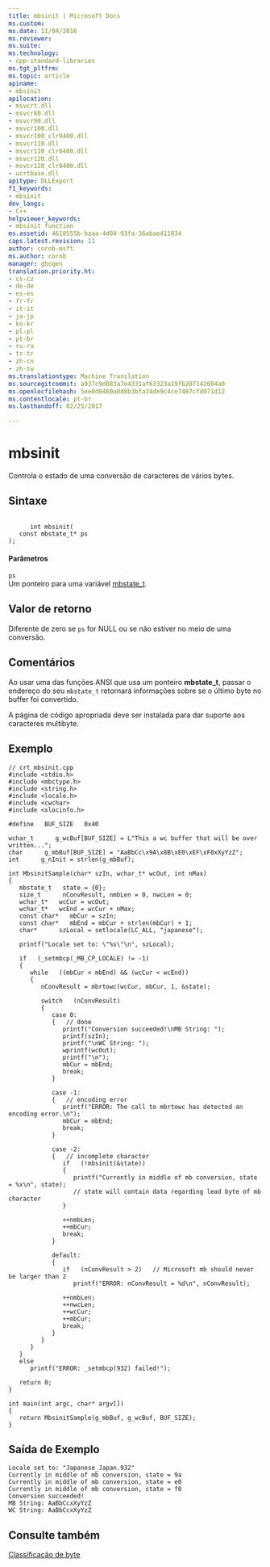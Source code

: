 ```yaml
---
title: mbsinit | Microsoft Docs
ms.custom: 
ms.date: 11/04/2016
ms.reviewer: 
ms.suite: 
ms.technology:
- cpp-standard-libraries
ms.tgt_pltfrm: 
ms.topic: article
apiname:
- mbsinit
apilocation:
- msvcrt.dll
- msvcr80.dll
- msvcr90.dll
- msvcr100.dll
- msvcr100_clr0400.dll
- msvcr110.dll
- msvcr110_clr0400.dll
- msvcr120.dll
- msvcr120_clr0400.dll
- ucrtbase.dll
apitype: DLLExport
f1_keywords:
- mbsinit
dev_langs:
- C++
helpviewer_keywords:
- mbsinit function
ms.assetid: 4618555b-baaa-4d04-93fa-36abae411034
caps.latest.revision: 11
author: corob-msft
ms.author: corob
manager: ghogen
translation.priority.ht:
- cs-cz
- de-de
- es-es
- fr-fr
- it-it
- ja-jp
- ko-kr
- pl-pl
- pt-br
- ru-ru
- tr-tr
- zh-cn
- zh-tw
ms.translationtype: Machine Translation
ms.sourcegitcommit: a937c9d083a7e4331af63323a19fb207142604a0
ms.openlocfilehash: 5ee8d0460a0d8b3bfa34de9c4ce7487cfd071d12
ms.contentlocale: pt-br
ms.lasthandoff: 02/25/2017

---
```

# <a name="mbsinit"></a>mbsinit
Controla o estado de uma conversão de caracteres de vários bytes.  
  
## <a name="syntax"></a>Sintaxe  
  
```  
  
      int mbsinit(  
   const mbstate_t* ps  
);  
```  
  
#### <a name="parameters"></a>Parâmetros  
 `ps`  
 Um ponteiro para uma variável [mbstate_t](../../c-runtime-library/standard-types.md).  
  
## <a name="return-value"></a>Valor de retorno  
 Diferente de zero se `ps` for NULL ou se não estiver no meio de uma conversão.  
  
## <a name="remarks"></a>Comentários  
 Ao usar uma das funções ANSI que usa um ponteiro **mbstate_t**, passar o endereço do seu `mbstate_t` retornará informações sobre se o último byte no buffer foi convertido.  
  
 A página de código apropriada deve ser instalada para dar suporte aos caracteres multibyte.  
  
## <a name="example"></a>Exemplo  
  
```  
// crt_mbsinit.cpp  
#include <stdio.h>  
#include <mbctype.h>  
#include <string.h>  
#include <locale.h>  
#include <cwchar>  
#include <xlocinfo.h>  
  
#define   BUF_SIZE   0x40  
  
wchar_t      g_wcBuf[BUF_SIZE] = L"This a wc buffer that will be over written...";  
char      g_mbBuf[BUF_SIZE] = "AaBbCc\x9A\x8B\xE0\xEF\xF0xXyYzZ";  
int      g_nInit = strlen(g_mbBuf);  
  
int MbsinitSample(char* szIn, wchar_t* wcOut, int nMax)  
{  
   mbstate_t   state = {0};  
   size_t      nConvResult, nmbLen = 0, nwcLen = 0;  
   wchar_t*   wcCur = wcOut;  
   wchar_t*   wcEnd = wcCur + nMax;  
   const char*   mbCur = szIn;  
   const char*   mbEnd = mbCur + strlen(mbCur) + 1;  
   char*      szLocal = setlocale(LC_ALL, "japanese");  
  
   printf("Locale set to: \"%s\"\n", szLocal);  
  
   if   (_setmbcp(_MB_CP_LOCALE) != -1)  
   {  
      while   ((mbCur < mbEnd) && (wcCur < wcEnd))  
      {  
         nConvResult = mbrtowc(wcCur, mbCur, 1, &state);   
  
         switch   (nConvResult)  
         {  
            case 0:  
            {   // done  
               printf("Conversion succeeded!\nMB String: ");  
               printf(szIn);  
               printf("\nWC String: ");  
               wprintf(wcOut);  
               printf("\n");  
               mbCur = mbEnd;  
               break;  
            }  
  
            case -1:  
            {   // encoding error  
               printf("ERROR: The call to mbrtowc has detected an encoding error.\n");  
               mbCur = mbEnd;  
               break;  
            }  
  
            case -2:  
            {   // incomplete character  
               if   (!mbsinit(&state))  
               {  
                  printf("Currently in middle of mb conversion, state = %x\n", state);  
                  // state will contain data regarding lead byte of mb character  
               }  
  
               ++nmbLen;  
               ++mbCur;  
               break;  
            }  
  
            default:  
            {  
               if   (nConvResult > 2)   // Microsoft mb should never be larger than 2  
                  printf("ERROR: nConvResult = %d\n", nConvResult);  
  
               ++nmbLen;  
               ++nwcLen;  
               ++wcCur;  
               ++mbCur;  
               break;  
            }  
         }  
      }  
   }  
   else  
      printf("ERROR: _setmbcp(932) failed!");  
  
   return 0;  
}  
  
int main(int argc, char* argv[])  
{  
   return MbsinitSample(g_mbBuf, g_wcBuf, BUF_SIZE);  
}  
```  
  
## <a name="sample-output"></a>Saída de Exemplo  
  
```  
Locale set to: "Japanese_Japan.932"  
Currently in middle of mb conversion, state = 9a  
Currently in middle of mb conversion, state = e0  
Currently in middle of mb conversion, state = f0  
Conversion succeeded!  
MB String: AaBbCcxXyYzZ  
WC String: AaBbCcxXyYzZ  
```  
  
## <a name="see-also"></a>Consulte também  
 [Classificação de byte](../../c-runtime-library/byte-classification.md)
